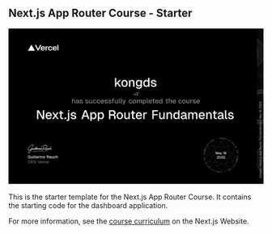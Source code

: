 ## Next.js App Router Course - Starter

![](./public/dashboard-app-certificate.png)

This is the starter template for the Next.js App Router Course. It contains the starting code for the dashboard application.

For more information, see the [course curriculum](https://nextjs.org/learn) on the Next.js Website.
